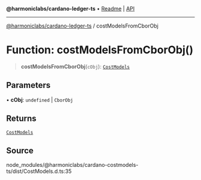 **@harmoniclabs/cardano-ledger-ts** • [Readme](../Introduction.md) \| [API](../globals.md)

***

[@harmoniclabs/cardano-ledger-ts](../Introduction.md) / costModelsFromCborObj

# Function: costModelsFromCborObj()

> **costModelsFromCborObj**(`cObj`): [`CostModels`](../interfaces/CostModels.md)

## Parameters

• **cObj**: `undefined` \| `CborObj`

## Returns

[`CostModels`](../interfaces/CostModels.md)

## Source

node\_modules/@harmoniclabs/cardano-costmodels-ts/dist/CostModels.d.ts:35
